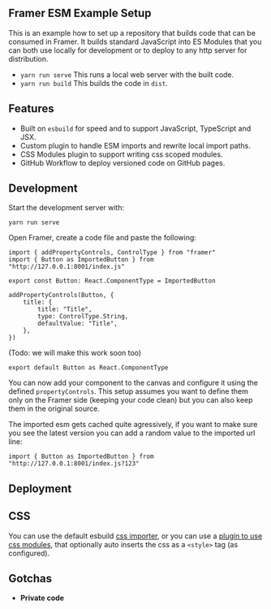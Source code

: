 ## Framer ESM Example Setup

This is an example how to set up a repository that builds code that can be consumed in Framer. It builds standard JavaScript into ES Modules that you can both use locally for development or to deploy to any http server for distribution.

- `yarn run serve` This runs a local web server with the built code.
- `yarn run build` This builds the code in `dist`.

## Features

- Built on `esbuild` for speed and to support JavaScript, TypeScript and JSX.
- Custom plugin to handle ESM imports and rewrite local import paths.
- CSS Modules plugin to support writing css scoped modules.
- GitHub Workflow to deploy versioned code on GitHub pages.

## Development

Start the development server with:

```
yarn run serve
```

Open Framer, create a code file and paste the following:

```.tsx
import { addPropertyControls, ControlType } from "framer"
import { Button as ImportedButton } from "http://127.0.0.1:8001/index.js"

export const Button: React.ComponentType = ImportedButton

addPropertyControls(Button, {
    title: {
        title: "Title",
        type: ControlType.String,
        defaultValue: "Title",
    },
})
```

(Todo: we will make this work soon too)

```
export default Button as React.ComponentType
```

You can now add your component to the canvas and configure it using the defined `propertyControls`. This setup assumes you want to define them only on the Framer side (keeping your code clean) but you can also keep them in the original source.

The imported esm gets cached quite agressively, if you want to make sure you see the latest version you can add a random value to the imported url line:

```
import { Button as ImportedButton } from "http://127.0.0.1:8001/index.js?123"
```

## Deployment

## CSS

You can use the default esbuild [css importer](https://esbuild.github.io/content-types/#css), or you can use a [plugin to use css modules](https://github.com/indooorsman/esbuild-css-modules-plugin), that optionally auto inserts the css as a `<style>` tag (as configured).

## Gotchas

- **Private code**
